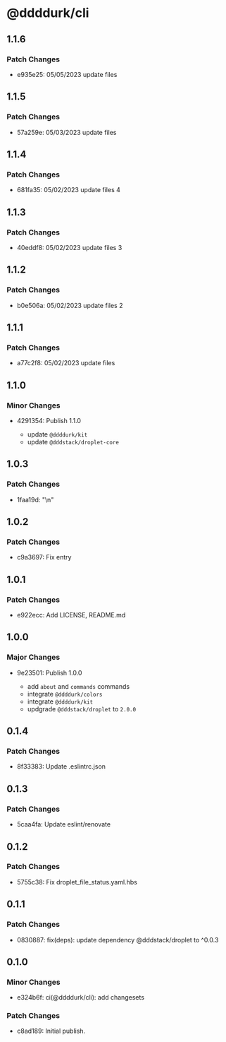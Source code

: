 # @ddddurk/cli

## 1.1.6

### Patch Changes

- e935e25: 05/05/2023 update files

## 1.1.5

### Patch Changes

- 57a259e: 05/03/2023 update files

## 1.1.4

### Patch Changes

- 681fa35: 05/02/2023 update files 4

## 1.1.3

### Patch Changes

- 40eddf8: 05/02/2023 update files 3

## 1.1.2

### Patch Changes

- b0e506a: 05/02/2023 update files 2

## 1.1.1

### Patch Changes

- a77c2f8: 05/02/2023 update files

## 1.1.0

### Minor Changes

- 4291354: Publish 1.1.0

  - update `@ddddurk/kit`
  - update `@dddstack/droplet-core`

## 1.0.3

### Patch Changes

- 1faa19d: "\n"

## 1.0.2

### Patch Changes

- c9a3697: Fix entry

## 1.0.1

### Patch Changes

- e922ecc: Add LICENSE, README.md

## 1.0.0

### Major Changes

- 9e23501: Publish 1.0.0

  - add `about` and `commands` commands
  - integrate `@ddddurk/colors`
  - integrate `@ddddurk/kit`
  - updgrade `@dddstack/droplet` to `2.0.0`

## 0.1.4

### Patch Changes

- 8f33383: Update .eslintrc.json

## 0.1.3

### Patch Changes

- 5caa4fa: Update eslint/renovate

## 0.1.2

### Patch Changes

- 5755c38: Fix droplet_file_status.yaml.hbs

## 0.1.1

### Patch Changes

- 0830887: fix(deps): update dependency @dddstack/droplet to ^0.0.3

## 0.1.0

### Minor Changes

- e324b6f: ci(@ddddurk/cli): add changesets

### Patch Changes

- c8ad189: Initial publish.
